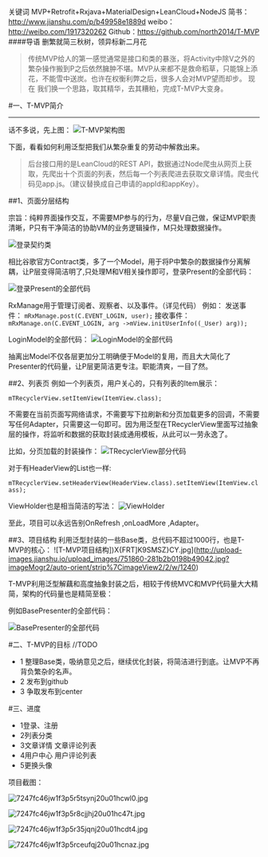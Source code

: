 关键词 MVP+Retrofit+Rxjava+MaterialDesign+LeanCloud+NodeJS
简书：http://www.jianshu.com/p/b49958e1889d
weibo：http://weibo.com/1917320262
Github：https://github.com/north2014/T-MVP
####导语
删繁就简三秋树，领异标新二月花
>传统MVP给人的第一感觉通常是接口和类的暴涨，将Activity中除V之外的繁杂操作搬到P之后依然臃肿不堪。MVP从来都不是救命稻草，只能锦上添花，不能雪中送炭。也许在权衡利弊之后，很多人会对MVP望而却步。 现在  我们换一个思路，取其精华，去其糟粕，完成T-MVP大变身。

#一、T-MVP简介
***
话不多说，先上图：
![T-MVP架构图](http://upload-images.jianshu.io/upload_images/751860-0bcc0b49c3ab13a3.jpg?imageMogr2/auto-orient/strip%7CimageView2/2/w/1240)

 下面，看看如何利用泛型把我们从繁杂重复的劳动中解救出来。
>后台接口用的是LeanCloud的REST API，数据通过Node爬虫从网页上获取，先爬出十个页面的列表，然后每一个列表爬进去获取文章详情。爬虫代码见app.js。（建议替换成自己申请的appId和appKey）。

##1、页面分层结构

宗旨：纯粹界面操作交互，不需要MP参与的行为，尽量V自己做，保证MVP职责清晰，P只有干净简洁的协助VM的业务逻辑操作，M只处理数据操作。

![登录契约类](http://upload-images.jianshu.io/upload_images/751860-7c70aefc2a573290.png?imageMogr2/auto-orient/strip%7CimageView2/2/w/1240)


相比谷歌官方Contract类，多了一个Model，用于将P中繁杂的数据操作分离解耦，让P层变得简洁明了,只处理M和V相关操作即可，登录Present的全部代码：

![登录Present的全部代码](http://upload-images.jianshu.io/upload_images/751860-60544cde35b71772.png?imageMogr2/auto-orient/strip%7CimageView2/2/w/1240)


RxManage用于管理订阅者、观察者、以及事件。（详见代码）
例如：
发送事件： `mRxManage.post(C.EVENT_LOGIN, user);`
接收事件：`mRxManage.on(C.EVENT_LOGIN, arg ->mView.initUserInfo((_User) arg)); `

LoginModel的全部代码：
![LoginModel的全部代码](http://upload-images.jianshu.io/upload_images/751860-e07ed878aa12ae29.png?imageMogr2/auto-orient/strip%7CimageView2/2/w/1240)


抽离出Model不仅各层更加分工明确便于Model的复用，而且大大简化了Presenter的代码量，让P层更简洁更专注。职能清爽，一目了然。

##2、列表页
例如一个列表页，用户关心的，只有列表的Item展示：

  `mTRecyclerView.setItemView(ItemView.class);`

不需要在当前页面写网络请求，不需要写下拉刷新和分页加载更多的回调，不需要写任何Adapter，只需要这一句即可。因为用泛型在TRecyclerView里面写过抽象层的操作，将监听和数据的获取封装成通用模板，从此可以一劳永逸了。

比如，分页加载的封装操作：
![TRecyclerView部分代码](http://upload-images.jianshu.io/upload_images/751860-60b1a09e543d2a24.png?imageMogr2/auto-orient/strip%7CimageView2/2/w/1240)

对于有HeaderView的List也一样:

 `mTRecyclerView.setHeaderView(HeaderView.class).setItemView(ItemView.class);`

ViewHolder也是相当简洁的写法：
![ViewHolder](http://upload-images.jianshu.io/upload_images/751860-ff9843e014510adc.jpg?imageMogr2/auto-orient/strip%7CimageView2/2/w/1240)


至此，项目可以永远告别OnRefresh ,onLoadMore ,Adapter。

##3、项目结构
利用泛型封装的一些Base类，总代码不超过1000行，也是T-MVP的核心：
![T-MVP项目结构])X{FRT]K9SMSZ}CY.jpg](http://upload-images.jianshu.io/upload_images/751860-281b2b0198b49042.jpg?imageMogr2/auto-orient/strip%7CimageView2/2/w/1240)

T-MVP利用泛型解藕和高度抽象封装之后，相较于传统MVC和MVP代码量大大精简，架构的代码量也是精简至极：

例如BasePresenter的全部代码：

![BasePresenter的全部代码](http://upload-images.jianshu.io/upload_images/751860-3f8dca2e4444e87a.png?imageMogr2/auto-orient/strip%7CimageView2/2/w/1240)


#二、T-MVP的目标
    //TODO
  * 1 整理Base类，吸纳意见之后，继续优化封装，将简洁进行到底。让MVP不再背负繁杂的名声。
  * 2 发布到github
  * 3 争取发布到center


#三、进度
 * 1登录、注册
 * 2列表分类
 * 3文章详情 文章评论列表
 * 4用户中心 用户评论列表 
 * 5更换头像

项目截图：


![7247fc46jw1f3p5r5tsynj20u01hcwl0.jpg](http://upload-images.jianshu.io/upload_images/751860-a76fb610afd96fac.jpg?imageMogr2/auto-orient/strip%7CimageView2/2/w/1240)



![7247fc46jw1f3p5r8cjjhj20u01hc47t.jpg](http://upload-images.jianshu.io/upload_images/751860-55c37ef159f474ec.jpg?imageMogr2/auto-orient/strip%7CimageView2/2/w/1240)


![7247fc46jw1f3p5r35jqnj20u01hcdt4.jpg](http://upload-images.jianshu.io/upload_images/751860-67d564d3254f6e89.jpg?imageMogr2/auto-orient/strip%7CimageView2/2/w/1240)


![7247fc46jw1f3p5rceufqj20u01hcnaz.jpg](http://upload-images.jianshu.io/upload_images/751860-836f500152f280bc.jpg?imageMogr2/auto-orient/strip%7CimageView2/2/w/1240)
